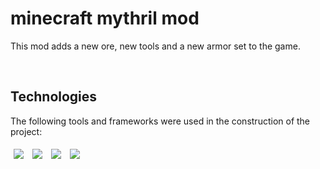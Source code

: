 # minecraft mythril mod
This mod adds a new ore, new tools and a new armor set to the game.

<br>

## Technologies
The following tools and frameworks were used in the construction of the project:<br>
<p>
  <img style='margin: 5px;' src='https://img.shields.io/badge/java-%23ED8B00.svg?style=for-the-badge&logo=openjdk&logoColor=white'>
  <img style='margin: 5px;' src='https://img.shields.io/badge/Gradle-02303A.svg?style=for-the-badge&logo=Gradle&logoColor=white'>
  <img style='margin: 5px;' src='https://img.shields.io/badge/Adobe%20Photoshop-31A8FF?style=for-the-badge&logo=Adobe%20Photoshop&logoColor=black'>
  <img style='margin: 5px;' src='https://img.shields.io/badge/Blockbench-100000?style=for-the-badge&logo=Blockbench&logoColor=white&labelColor=1F93D9&color=1F93D9'>
</p>
